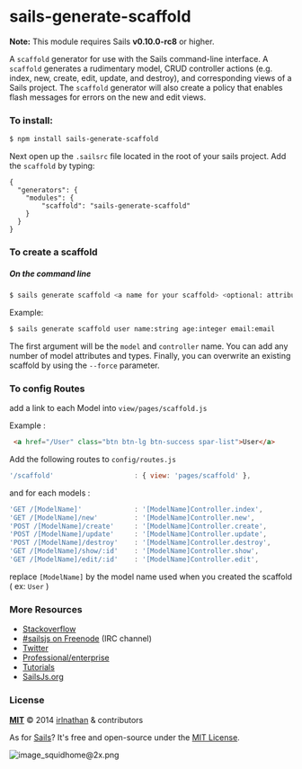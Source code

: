 # sails-generate-scaffold

**Note:** This module requires Sails **v0.10.0-rc8** or higher.

A `scaffold` generator for use with the Sails command-line interface.  A `scaffold` generates a rudimentary model, CRUD controller actions (e.g. index, new, create, edit, update, and destroy), and corresponding views of a Sails project.   The `scaffold` generator will also create a policy that enables flash messages for errors on the new and edit views. 

### To install:

```sh
$ npm install sails-generate-scaffold
```

Next open up the `.sailsrc` file located in the root of your sails project.  Add the `scaffold` by typing:

```javacript
{
  "generators": {
    "modules": {
    	"scaffold": "sails-generate-scaffold"
    }
  }
}
```

### To create a scaffold

##### On the command line

```sh
$ sails generate scaffold <a name for your scaffold> <optional: attributename:attributetype> <optional: --force>
```

Example:

```sh
$ sails generate scaffold user name:string age:integer email:email
```

The first argument will be the `model` and `controller` name.  You can add any number of model attributes and types. Finally, you can overwrite an existing scaffold by using the `--force` parameter.

### To config Routes

add a link to each Model into `view/pages/scaffold.js`

Example :
```html
 <a href="/User" class="btn btn-lg btn-success spar-list">User</a>
```
Add the following routes to `config/routes.js`
```js
'/scaffold'                    : { view: 'pages/scaffold' },
```
and for each models :
```js
'GET /[ModelName]'             : '[ModelName]Controller.index',
'GET /[ModelName]/new'         : '[ModelName]Controller.new',
'POST /[ModelName]/create'     : '[ModelName]Controller.create',
'POST /[ModelName]/update'     : '[ModelName]Controller.update',
'POST /[ModelName]/destroy'    : '[ModelName]Controller.destroy',
'GET /[ModelName]/show/:id'    : '[ModelName]Controller.show',
'GET /[ModelName]/edit/:id'    : '[ModelName]Controller.edit',
```
replace `[ModelName]` by the model name used when you created the scaffold ( ex: `User` ) 

### More Resources

- [Stackoverflow](http://stackoverflow.com/questions/tagged/sails.js)
- [#sailsjs on Freenode](http://webchat.freenode.net/) (IRC channel)
- [Twitter](https://twitter.com/sailsjs)
- [Professional/enterprise](https://github.com/balderdashy/sails-docs/blob/master/FAQ.md#are-there-professional-support-options)
- [Tutorials](https://github.com/balderdashy/sails-docs/blob/master/FAQ.md#where-do-i-get-help)
- <a href="http://sailsjs.org" target="_blank" title="Node.js framework for building realtime APIs.">SailsJs.org</a>


### License

**[MIT](./LICENSE)**
&copy; 2014 [irlnathan](http://github.com/irlnathan) & contributors

As for [Sails](http://sailsjs.org)?  It's free and open-source under the [MIT License](http://sails.mit-license.org/).

![image_squidhome@2x.png](http://i.imgur.com/RIvu9.png)
